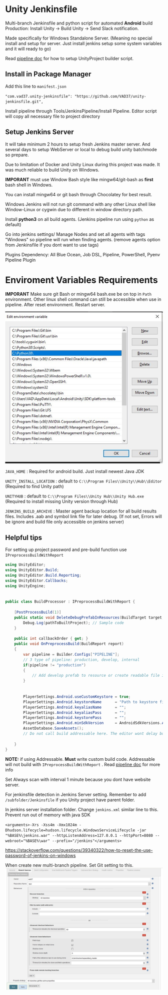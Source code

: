 # Unity Jenkinsfile

Multi-branch Jenkinsfile and python script for automated **Android** build Production: Install Unity -> Build Unity -> Send Slack notification.

Made specifically for Windows Standalone Server. (Meaning no special install and setup for server. Just install jenkins setup some system variables and it will ready to go)

Read [pipeline doc](/JenkinsFiles/ci/README.md) for how to setup UnityProject builder script.

## Install in Package Manager

Add this line to `manifest.json`

`"com.vad37.unity-jenkinsfile": "https://github.com/VAD37/unity-jenkinsfile.git",`

Install pipeline through Tools/JenkinsPipeline/Install Pipeline. 
Editor script will copy all necessary file to project directory
## Setup Jenkins Server

It will take minimum 2 hours to setup fresh Jenkins master server. And several days to setup WebServer or local to debug build unity batchmode so prepare. 

Due to limitation of Docker and Unity Linux during this project was made. It was much reliable to build Unity on Windows.

**IMPORANT** must use Window Bash style like mingw64/git-bash as **first** bash shell in Windows.

You can install mingw64 or git bash through Chocolatey for best result.

Windows Jenkins will not run git command with any other Linux shell like Window-Linux or cygwin due to different in window directory path.


Install **python3** on all build agents. (Jenkins pipeline run using `python` as default)

Go into jenkins settings/ Manage Nodes and set all agents with tags "Windows" so pipeline will run when finding agents. (remove agents option from Jenkinsfile if you dont want to use tags)

Plugins Dependency:
All Blue Ocean, Job DSL, Pipeline, PowerShell, Pyenv Pipeline Plugin

# Enviroment Variables Requirements

**IMPORANT** Make sure git Bash or mingw64 bash.exe be on top in `Path` environment. Other linux shell command can still be accessible when use in pipeline.
After reset environment. Restart server.

![sapmple](/doc/env-path.jpg)

`JAVA_HOME` : Required for android build. Just install newest Java JDK

`UNITY_INSTALL_LOCATION` : default to `C:\\Program Files\\Unity\\Hub\\Editor` (Required to find Unity path)

`UNITYHUB` : default to `C:\\Program Files\\Unity Hub\\Unity Hub.exe` (Required to install missing Unity version through Hub)

`JENKINS_BUILD_ARCHIVE` : Master agent backup location for all build results files. Includes .aab and symbol link file for later debug. (If not set, Errors will be ignore and build file only accessible on jenkins server)

## Helpful tips

For setting up project password and pre-build function use `IPreprocessBuildWithReport`

```cs
using UnityEditor;
using UnityEditor.Build;
using UnityEditor.Build.Reporting;
using UnityEditor.Callbacks;
using UnityEngine;


public class BuildProcessor : IPreprocessBuildWithReport {
    
    [PostProcessBuild(1)]
    public static void DeleteDebugPrefabInResources(BuildTarget target, string pathToBuiltProject) {
        Debug.Log(pathToBuiltProject); // Sample code        
    }

    public int callbackOrder { get; }
    public void OnPreprocessBuild(BuildReport report)
    {
        var pipeline = Builder.Configs["PIPELINE"];
        // 3 type of pipeline: production, develop, internal
        if(pipeline != "production") 
        {
            // Add develop prefab to resource or create readable file in resources
        }
        
        
        PlayerSettings.Android.useCustomKeystore = true;
        PlayerSettings.Android.keystoreName      = "Path to keystore file in project. The same one as in Editor";
        PlayerSettings.Android.keyaliasName      = "";
        PlayerSettings.Android.keyaliasPass      = "";
        PlayerSettings.Android.keystorePass      = "";
        PlayerSettings.Android.minSdkVersion     = AndroidSdkVersions.AndroidApiLevel19; // minium API for override adb install to work with        
        AssetDatabase.SaveAssets();
        // Do not call build addressable here. The editor wont delay build wait for addressable process

    }
}
```

**NOTE:** if using Addressable. **Must** write custom build code. Addressable will not build with `IPreprocessBuildWithReport`
. Read [pipeline doc](/JenkinsFiles/ci/README.md) for more info


Set Always scan with interval 1 minute because you dont have website server.

For jenkinsfile detection in Jenkins Server setting. Remember to add `/subfolder/Jenkinsfile` if you Unity project have parent folder.

In jenkins server installation folder. Change `jenkins.xml` similar line to this. Prevent run out of memory with java SDK

`<arguments>-Xrs -Xss4m -Xmx1024m -Dhudson.lifecycle=hudson.lifecycle.WindowsServiceLifecycle -jar "%BASE%\jenkins.war" --httpListenAddress=127.0.0.1 --httpPort=8080 --webroot="%BASE%\war" --prefix="/jenkins"</arguments>`

https://stackoverflow.com/questions/39340322/how-to-reset-the-use-password-of-jenkins-on-windows

When create new multi-branch pipeline. Set Git setting to this.
![git](/doc/git-sample.jpg)
